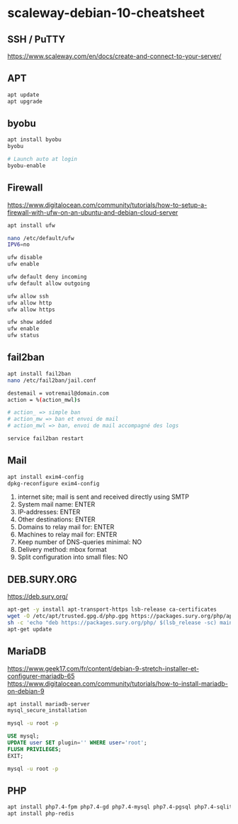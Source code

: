 # scaleway-debian-10-cheatsheet

## SSH / PuTTY
https://www.scaleway.com/en/docs/create-and-connect-to-your-server/

## APT
```bash
apt update
apt upgrade
```

## byobu
```bash
apt install byobu
byobu

# Launch auto at login
byobu-enable
```

## Firewall
https://www.digitalocean.com/community/tutorials/how-to-setup-a-firewall-with-ufw-on-an-ubuntu-and-debian-cloud-server

```bash
apt install ufw

nano /etc/default/ufw
IPV6=no

ufw disable
ufw enable

ufw default deny incoming
ufw default allow outgoing

ufw allow ssh
ufw allow http
ufw allow https

ufw show added
ufw enable
ufw status
```

## fail2ban
```bash
apt install fail2ban
nano /etc/fail2ban/jail.conf

destemail = votremail@domain.com
action = %(action_mwl)s

# action_ => simple ban
# action_mw => ban et envoi de mail
# action_mwl => ban, envoi de mail accompagné des logs

service fail2ban restart
```

## Mail
```bash
apt install exim4-config
dpkg-reconfigure exim4-config
```

1. internet site; mail is sent and received directly using SMTP
2. System mail name: ENTER
3. IP-addresses: ENTER
4. Other destinations: ENTER
5. Domains to relay mail for: ENTER
6. Machines to relay mail for: ENTER
7. Keep number of DNS-queries minimal: NO
8. Delivery method: mbox format
9. Split configuration into small files: NO

## DEB.SURY.ORG
https://deb.sury.org/

```bash
apt-get -y install apt-transport-https lsb-release ca-certificates
wget -O /etc/apt/trusted.gpg.d/php.gpg https://packages.sury.org/php/apt.gpg
sh -c 'echo "deb https://packages.sury.org/php/ $(lsb_release -sc) main" > /etc/apt/sources.list.d/php.list'
apt-get update
```

## MariaDB
https://www.geek17.com/fr/content/debian-9-stretch-installer-et-configurer-mariadb-65
https://www.digitalocean.com/community/tutorials/how-to-install-mariadb-on-debian-9

```bash
apt install mariadb-server
mysql_secure_installation
```

```bash
mysql -u root -p
```

```sql
USE mysql;
UPDATE user SET plugin='' WHERE user='root';
FLUSH PRIVILEGES;
EXIT;
```

```bash
mysql -u root -p
```

## PHP
```bash
apt install php7.4-fpm php7.4-gd php7.4-mysql php7.4-pgsql php7.4-sqlite3 php7.4-mbstring php7.4-xml php7.4-intl php7.4-curl php7.4-zip php7.4-soap
apt install php-redis
```
